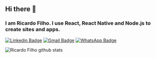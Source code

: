 ## Hi there 👋
### I am Ricardo Filho. I use React, React Native and Node.js to create sites and apps.
[![Linkedin Badge](https://img.shields.io/badge/-rpsfilho-blue?style=flat-square&logo=Linkedin&logoColor=white&link=https://www.linkedin.com/in/rpsfilho93/)](https://www.linkedin.com/in/ricardo-pereira-de-souza-filho-941541b9/)  [![Gmail Badge](https://img.shields.io/badge/-rpsfilho93@gmail.com-c14438?style=flat-square&logo=Gmail&logoColor=white&link=mailto:rpsfilho93@gmail.com)](mailto:rpsfilho93@gmail.com) [![WhatsApp Badge](https://img.shields.io/badge/-WhatsApp-26B03D?style=flat-square&logo=WhatsApp&logoColor=white&link=https://api.whatsapp.com/send?phone=5562982548725)](https://api.whatsapp.com/send?phone=5562982548725)

![Ricardo Filho github stats](https://github-readme-stats.vercel.app/api?username=rpsfilho93&show_icons=true)

<!--
**rpsfilho93/rpsfilho93** is a ✨ _special_ ✨ repository because its `README.md` (this file) appears on your GitHub profile.

Here are some ideas to get you started:

- 🔭 I’m currently working on ...
- 🌱 I’m currently learning ...
- 👯 I’m looking to collaborate on ...
- 🤔 I’m looking for help with ...
- 💬 Ask me about ...
- 📫 How to reach me: ...
- 😄 Pronouns: ...
- ⚡ Fun fact: ...
-->
